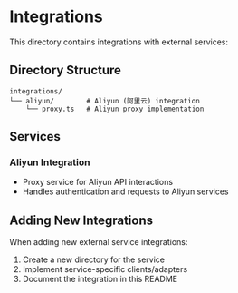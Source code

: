 # Integrations

This directory contains integrations with external services:

## Directory Structure

```
integrations/
└── aliyun/        # Aliyun (阿里云) integration
    └── proxy.ts   # Aliyun proxy implementation
```

## Services

### Aliyun Integration
- Proxy service for Aliyun API interactions
- Handles authentication and requests to Aliyun services

## Adding New Integrations

When adding new external service integrations:
1. Create a new directory for the service
2. Implement service-specific clients/adapters
3. Document the integration in this README
